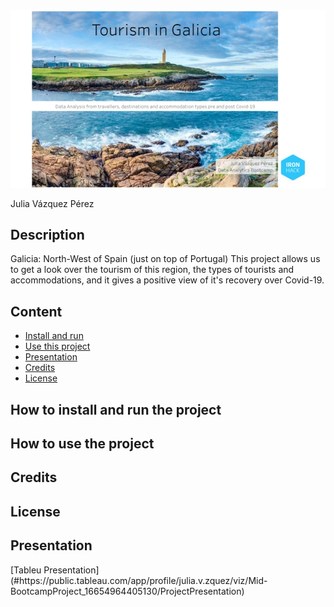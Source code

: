 <img src="readme/img_1.jpg"/>

Julia Vázquez Pérez

## Description
Galicia: North-West of Spain (just on top of Portugal)
This project allows us to get a look over the tourism of this region, the types of tourists and accommodations, and it gives a positive view of it's recovery over Covid-19.

## Content

* [Install and run](#install)
* [Use this project](#use)
* [Presentation](#presentation)
* [Credits](#credits)
* [License](#license)

<h2><a id='install'>How to install and run the project</a></h2>



<h2><a id='use'>How to use the project</a></h2>



<h2><a id='credits'>Credits</a></h2>



<h2><a id='license'>License</a></h2>

<h2><a id='presentation'>Presentation</a></h2>
[Tableu Presentation] (#https://public.tableau.com/app/profile/julia.v.zquez/viz/Mid-BootcampProject_16654964405130/ProjectPresentation)



